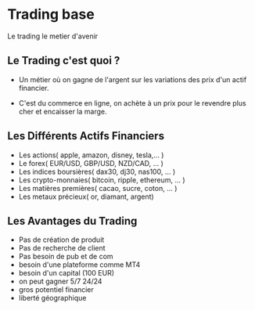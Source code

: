 # Trading base
Le trading le metier d'avenir 

## Le Trading c'est quoi ?

* Un métier où on gagne de l'argent sur les variations des prix d'un actif financier.
  
* C'est du commerce en ligne, on achète à un prix pour le revendre plus cher et encaisser la marge.

## Les Différents Actifs Financiers

* Les actions( apple, amazon, disney, tesla,... )
* Le forex( EUR/USD, GBP/USD, NZD/CAD, ... )
* Les indices boursières( dax30, dj30, nas100, ... )
* Les crypto-monnaies( bitcoin, ripple, ethereum, ... )
* Les matières premières( cacao, sucre, coton, ... )
* Les metaux précieux( or, diamant, argent)

## Les Avantages du Trading

* Pas de création de produit
* Pas de recherche de client
* Pas besoin de pub et de com
* besoin d'une plateforme comme MT4
* besoin d'un capital (100 EUR)
* on peut gagner 5/7 24/24
* gros potentiel financier
* liberté géographique


